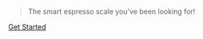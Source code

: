 <link rel="icon" href="/media/weighmybru_logo_green.png" />

>The smart espresso scale you've been looking for!

[Get Started](#main ':class=button')


